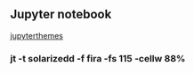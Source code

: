 ## Jupyter notebook


[jupyterthemes](https://github.com/lymanzhang/jupyter-themes)

### jt -t solarizedd -f fira -fs 115 -cellw 88%
